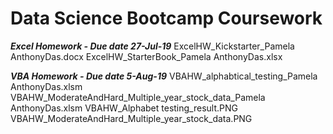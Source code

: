 # Data Science Bootcamp Coursework


***Excel Homework - Due date 27-Jul-19***
	ExcelHW_Kickstarter_Pamela AnthonyDas.docx
	ExcelHW_StarterBook_Pamela AnthonyDas.xlsx
	
***VBA Homework - Due date 5-Aug-19***
	VBAHW_alphabtical_testing_Pamela AnthonyDas.xlsm
	VBAHW_ModerateAndHard_Multiple_year_stock_data_Pamela AnthonyDas.xlsm
	VBAHW_Alphabet testing_result.PNG
	VBAHW_ModerateAndHard_Multiple_year_stock_data.PNG
